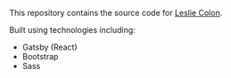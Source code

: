 This repository contains the source code for [Leslie Colon](https://thelesliecolon.com/).

Built using technologies including:

- Gatsby (React)
- Bootstrap
- Sass
